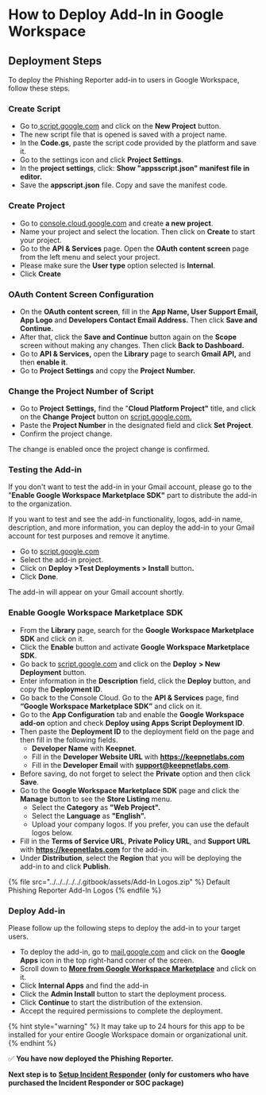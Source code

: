 # How to Deploy Add-In in Google Workspace

## Deployment Steps

To deploy the Phishing Reporter add-in to users in Google Workspace, follow these steps.

### Create Script

* Go to[ script.google.com](http://script.google.com) and click on the **New Project** button.
* The new script file that is opened is saved with a project name.
* In the **Code.gs**, paste the script code provided by the platform and save it.
* Go to the settings icon and click **Project Settings**.
* In the **project settings**, click: **Show "appsscript.json" manifest file in editor.**
* Save the **appscript.json** file. Copy and save the manifest code.

### Create Project

* Go to [console.cloud.google.com](https://console.cloud.google.com/) and create **a new project**.&#x20;
* Name your project and select the location. Then click on **Create** to start your project.&#x20;
* Go to the **API & Services** page. Open the **OAuth content screen** page from the left menu and select your project.
* Please make sure the **User type** option selected is **Internal**.
* Click **Create**

### OAuth Content Screen Configuration

* On the **OAuth content screen**, fill in the **App Name, User Support Email, App Logo** and **Developers Contact Email Address.** Then click **Save and Continue.**
* &#x20;After that, click the **Save and Continue** button again on the **Scope** screen without making any changes. Then click **Back to Dashboard.**
* Go to **API & Services,** open the **Library** page to search **Gmail API,** and then **enable it**.
* Go to **Project Settings** and copy the **Project Number.**

### Change the Project Number of Script

* Go to **Project** **Settings,** find the "**Cloud Platform Project"** title, and click on the **Change** **Project** button on [script.google.com.](https://script.google.com/)
* Paste the **Project Number** in the designated field and click **Set** **Project**.&#x20;
* Confirm the project change.

The change is enabled once the project change is confirmed.

### Testing the Add-in

If you don't want to test the add-in in your Gmail account, please go to the "**Enable Google Workspace Marketplace SDK"** part to distribute the add-in to the organization.

If you want to test and see the add-in functionality, logos, add-in name, description, and more information, you can deploy the add-in to your Gmail account for test purposes and remove it anytime.

* Go to [script.google.com](https://script.google.com/)
* Select the add-in project.
* Click on **Deploy** **>Test Deployments > Install** butto&#x6E;**.**
* Click **Done**.

The add-in will appear on your Gmail account shortly.

### Enable Google Workspace Marketplace SDK

* From the **Library** page, search for the **Google Workspace Marketplace SDK** and click on it.
* Click the **Enable** button and activate **Google Workspace Marketplace SDK**.
* Go back to [script.google.com](https://script.google.com/) and click on the **Deploy** **> New Deployment** button.
* Enter information in the **Description** field, click the **Deploy** button, and copy the **Deployment ID**.
* Go back to the Console Cloud. Go to the **API & Services** page, find **“Google Workspace Marketplace SDK”** and click on it.
* Go to the **App Configuration** tab and enable the **Google Workspace add-on** option and check **Deploy using Apps Script Deployment ID**.
* Then paste the **Deployment ID** to the deployment field on the page and then fill in the following fields.
  * **Developer Name** with **Keepnet**.&#x20;
  * Fill in the **Developer Website URL** with **https://keepnetlabs.com**
  * Fill in the **Developer Email** with **support@keepnetlabs.com**.
* Before saving, do not forget to select the **Private** option and then click **Save**.
* Go to the **Google Workspace Marketplace SDK** page and click the **Manage** button to see the **Store Listing** menu.
  * Select the **Category** as **"Web Project".**
  * Select the **Language** as **"English".**
  * Upload your company logos. If you prefer, you can use the default logos below.
* Fill in the **Terms of Service URL**, **Private Policy URL**, and **Support URL** with  **https://keepnetlabs.com** for the add-in.
* Under **Distribution**, select the **Region** that you will be deploying the add-in to and click **Publish**.

{% file src="../../../../../.gitbook/assets/Add-In Logos.zip" %}
Default Phishing Reporter Add-In Logos
{% endfile %}

### Deploy Add-in

Please follow up the following steps to deploy the add-in to your target users.&#x20;

* To deploy the add-in, go to [mail.google.com](https://mail.google.com/) and click on the **Google Apps** icon in the top right-hand corner of the screen.&#x20;
* Scroll down to [**More from Google Workspace Marketplace**](https://workspace.google.com/u/1/marketplace) and click on it.&#x20;
* Click **Internal Apps** and find the add-in
* Click the **Admin Install** button to start the deployment process.&#x20;
* Click **Continue** to start the distribution of the extension.&#x20;
* Accept the required permissions to complete the deployment.&#x20;

{% hint style="warning" %}
It may take up to 24 hours for this app to be installed for your entire Google Workspace domain or organizational unit.
{% endhint %}

✅ **You have now deployed the Phishing Reporter.**&#x20;

**Next step is to** [**Setup Incident Responder**](../../../5.-incident-responder-setup/) **(only for customers who have purchased the Incident Responder or SOC package)**
